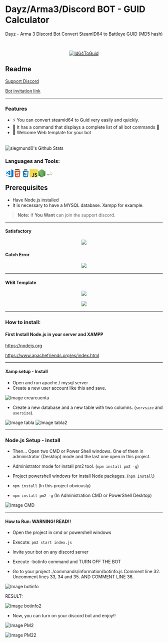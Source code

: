 # Dayz/Arma3/Discord BOT - GUID Calculator
Dayz - Arma 3 Discord Bot Convert SteamID64 to Battleye GUID (MD5 hash)

<br />
<p align="center">
    <a href="https://top.gg/bot/706139732073250860" >
        <img src="https://top.gg/api/widget/706139732073250860.svg" alt="Id64ToGuid" />
    </a>
</p>

## Readme
[Support Discord](https://discord.gg/M3FvUq8)

[Bot invitation link](https://discord.com/api/oauth2/authorize?client_id=706139732073250860&permissions=537394240&scope=bot)

---

### Features
- ⚡ You can convert steamid64 to Guid very easily and quickly.
- 🌱 It has a command that displays a complete list of all bot commands 🤣
- 🔭 Welcome Web template for your bot

<br />

<img align="center" alt="siegmund0's Github Stats" src="https://github-readme-stats.vercel.app/api?username=siegmund0&show_icons=true&hide_border=true" />

<br />

### Languages and Tools:
<img align="left" alt="Visual Studio Code" width="26px" src="https://raw.githubusercontent.com/github/explore/80688e429a7d4ef2fca1e82350fe8e3517d3494d/topics/visual-studio-code/visual-studio-code.png" />
<img align="left" alt="HTML5" width="26px" src="https://raw.githubusercontent.com/github/explore/80688e429a7d4ef2fca1e82350fe8e3517d3494d/topics/html/html.png" />
<img align="left" alt="CSS3" width="26px" src="https://raw.githubusercontent.com/github/explore/80688e429a7d4ef2fca1e82350fe8e3517d3494d/topics/css/css.png" />
<img align="left" alt="JavaScript" width="26px" src="https://raw.githubusercontent.com/github/explore/80688e429a7d4ef2fca1e82350fe8e3517d3494d/topics/javascript/javascript.png" />
<img align="left" alt="Node.js" width="26px" src="https://raw.githubusercontent.com/github/explore/80688e429a7d4ef2fca1e82350fe8e3517d3494d/topics/nodejs/nodejs.png" />
<img align="left" alt="MySQL" width="26px" src="https://raw.githubusercontent.com/github/explore/80688e429a7d4ef2fca1e82350fe8e3517d3494d/topics/mysql/mysql.png" />

<br />

## Prerequisites
- Have Node.js installed
- It is necessary to have a MYSQL database. Xampp for example.

> **Note:** If **You Want** can join the support discord.

---

#### Satisfactory
<p align="center">
    <img src="https://i.imgur.com/Y92BDwk.png"/>
</p>

#### Catch Error
<p align="center">
    <img src="https://i.imgur.com/53Pfkj3.png"/>
</p>

---

#### WEB Template
<p align="center">
    <img src="https://i.imgur.com/cATwhan.png"/>
</p>
<p align="center">
    <img src="https://i.imgur.com/0qrRh6e.png"/>
</p>

---

### How to install:
#### First Install Node.js in your server and XAMPP
https://nodejs.org

https://www.apachefriends.org/es/index.html

---

#### Xamp setup - Install
- Open and run apache / mysql server
- Create a new user account like this and save.

![Image crearcuenta](https://i.imgur.com/TxXbA1L.png)

- Create a new database and a new table with two columns. (`servsize` and `usersize`).

![Image tabla](https://i.imgur.com/dNoLgL4.png)
![Image tabla2](https://i.imgur.com/ZK24U91.png)

---

### Node.js Setup - install
- Then... Open two CMD or Power Shell windows. One of them in administrator (Desktop) mode and the last one open in this project.
- Administrator mode for install pm2 tool. (`npm install pm2 -g`)
- Project powershell windows for install Node packages. (`npm install`)

- `npm install` (In this project obviously)

- `npm install pm2 -g` (In Administration CMD or PowerShell Desktop)

![Image CMD](https://i.imgur.com/Io1ytIu.png)

---

#### How to Run: WARNING! READ!!

- Open the project in cmd or powershell windows

- Execute: `pm2 start index.js`

- Invite your bot on any discord server

- Execute -botinfo command and TURN OFF THE BOT

- Go to your project ./commands/information/botinfo.js
Comment line 32. Uncomment lines 33, 34 and 35. AND COMMENT LINE 36.

![Image botinfo](https://i.imgur.com/pYggZgj.png)

RESULT: 

![Image botinfo2](https://i.imgur.com/myKDt5O.png)

- Now, you can turn on your discord bot and enjoy!!

![Image PM2](https://i.imgur.com/zsATyCv.png)

![Image PM22](https://i.imgur.com/BBWe2Ty.png)